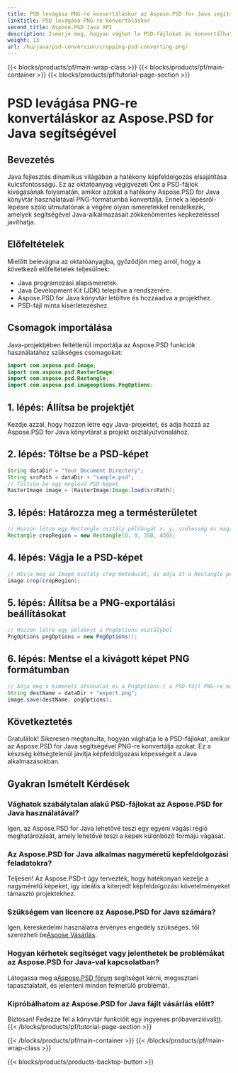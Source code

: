 ```yaml
---
title: PSD levágása PNG-re konvertáláskor az Aspose.PSD for Java segítségével
linktitle: PSD levágása PNG-re konvertáláskor
second_title: Aspose.PSD Java API
description: Ismerje meg, hogyan vághat le PSD-fájlokat és konvertálhat PNG-re az Aspose.PSD for Java segítségével. Bővítse Java-alkalmazásait hatékony képfeldolgozással.
weight: 13
url: /hu/java/psd-conversion/cropping-psd-converting-png/
---
```


{{< blocks/products/pf/main-wrap-class >}}
{{< blocks/products/pf/main-container >}}
{{< blocks/products/pf/tutorial-page-section >}}

# PSD levágása PNG-re konvertáláskor az Aspose.PSD for Java segítségével

## Bevezetés
Java fejlesztés dinamikus világában a hatékony képfeldolgozás elsajátítása kulcsfontosságú. Ez az oktatóanyag végigvezeti Önt a PSD-fájlok kivágásának folyamatán, amikor azokat a hatékony Aspose.PSD for Java könyvtár használatával PNG-formátumba konvertálja. Ennek a lépésről-lépésre szóló útmutatónak a végére olyan ismeretekkel rendelkezik, amelyek segítségével Java-alkalmazásait zökkenőmentes képkezeléssel javíthatja.
## Előfeltételek
Mielőtt belevágna az oktatóanyagba, győződjön meg arról, hogy a következő előfeltételek teljesülnek:
- Java programozási alapismeretek.
- Java Development Kit (JDK) telepítve a rendszerére.
- Aspose.PSD for Java könyvtár letöltve és hozzáadva a projekthez.
- PSD-fájl minta kísérletezéshez.
## Csomagok importálása
Java-projektjében feltétlenül importálja az Aspose.PSD funkciók használatához szükséges csomagokat:
```java
import com.aspose.psd.Image;
import com.aspose.psd.RasterImage;
import com.aspose.psd.Rectangle;
import com.aspose.psd.imageoptions.PngOptions;
```
## 1. lépés: Állítsa be projektjét
Kezdje azzal, hogy hozzon létre egy Java-projektet, és adja hozzá az Aspose.PSD for Java könyvtárat a projekt osztályútvonalához.
## 2. lépés: Töltse be a PSD-képet
```java
String dataDir = "Your Document Directory";
String srcPath = dataDir + "sample.psd";
// Töltsön be egy meglévő PSD-képet
RasterImage image = (RasterImage)Image.load(srcPath);
```
## 3. lépés: Határozza meg a termésterületet
```java
// Hozzon létre egy Rectangle osztály példányát x, y, szélesség és magasság átadásával
Rectangle cropRegion = new Rectangle(0, 0, 350, 450);
```
## 4. lépés: Vágja le a PSD-képet
```java
// Hívja meg az Image osztály crop metódusát, és adja át a Rectangle példányt
image.crop(cropRegion);
```
## 5. lépés: Állítsa be a PNG-exportálási beállításokat
```java
// Hozzon létre egy példányt a PngOptions osztályból
PngOptions pngOptions = new PngOptions();
```
## 6. lépés: Mentse el a kivágott képet PNG formátumban
```java
// Adja meg a kimeneti útvonalat és a PngOptions-t a PSD-fájl PNG-re konvertálásához és a kimenet mentéséhez
String destName = dataDir + "export.png";
image.save(destName, pngOptions);
```
## Következtetés
Gratulálok! Sikeresen megtanulta, hogyan vághatja le a PSD-fájlokat, amikor az Aspose.PSD for Java segítségével PNG-re konvertálja azokat. Ez a készség kétségtelenül javítja képfeldolgozási képességeit a Java alkalmazásokban.
## Gyakran Ismételt Kérdések
### Vághatok szabálytalan alakú PSD-fájlokat az Aspose.PSD for Java használatával?
Igen, az Aspose.PSD for Java lehetővé teszi egy egyéni vágási régió meghatározását, amely lehetővé teszi a képek különböző formájú vágását.
### Az Aspose.PSD for Java alkalmas nagyméretű képfeldolgozási feladatokra?
Teljesen! Az Aspose.PSD-t úgy tervezték, hogy hatékonyan kezelje a nagyméretű képeket, így ideális a kiterjedt képfeldolgozási követelményeket támasztó projektekhez.
### Szükségem van licencre az Aspose.PSD for Java számára?
 Igen, kereskedelmi használatra érvényes engedély szükséges. től szerezheti be[Aspose Vásárlás](https://purchase.aspose.com/buy).
### Hogyan kérhetek segítséget vagy jelenthetek be problémákat az Aspose.PSD for Java-val kapcsolatban?
 Látogassa meg a[Aspose.PSD fórum](https://forum.aspose.com/c/psd/34) segítséget kérni, megosztani tapasztalatait, és jelenteni minden felmerülő problémát.
### Kipróbálhatom az Aspose.PSD for Java fájlt vásárlás előtt?
 Biztosan! Fedezze fel a könyvtár funkcióit egy ingyenes próbaverzióval[itt](https://releases.aspose.com/).
{{< /blocks/products/pf/tutorial-page-section >}}

{{< /blocks/products/pf/main-container >}}
{{< /blocks/products/pf/main-wrap-class >}}

{{< blocks/products/products-backtop-button >}}
